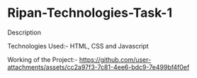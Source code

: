 # Ripan-Technologies-Task-1

Description

Technologies Used:- HTML, CSS and Javascript

Working of the Project:- https://github.com/user-attachments/assets/cc2a97f3-7c81-4ee6-bdc9-7e499bf4f0ef

